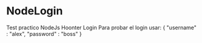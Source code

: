 # NodeLogin
Test practico NodeJs Hoonter Login
Para probar el login usar:
{
  "username" : "alex",
  "password" : "boss"
}
